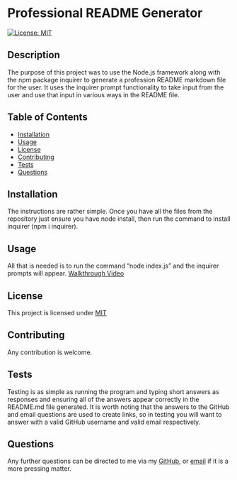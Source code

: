 # Professional README Generator

[![License: MIT](https://img.shields.io/badge/License-MIT-blue.svg)](https://opensource.org/licenses/MIT)

## Description

The purpose of this project was to use the Node.js framework along with the npm package inquirer to generate a profession README markdown file for the user. It uses the inquirer prompt functionality to take input from the user and use that input in various ways in the README file.
  
## Table of Contents
  
- [Installation](#Installation)
- [Usage](#Usage)
- [License](#License)
- [Contributing](#Contributing)
- [Tests](#Tests)
- [Questions](#Questions)
  
## Installation

The instructions are rather simple. Once you have all the files from the repository just ensure you have node install, then run the command to install inquirer (npm i inquirer).
  
## Usage

All that is needed is to run the command “node index.js” and the inquirer prompts will appear. [Walkthrough Video](https://drive.google.com/file/d/1C0B5KqkLKCUA1IcUjV0NBYwo7tX2bY9a/view?usp=sharing)
  
## License
  
This project is licensed under [MIT](https://opensource.org/licenses/MIT)
  
## Contributing

Any contribution is welcome.
  
## Tests

Testing is as simple as running the program and typing short answers as responses and ensuring all of the answers appear correctly in the README.md file generated. It is worth noting that the answers to the GitHub and email questions are used to create links, so in testing you will want to answer with a valid GitHub username and valid email respectively.
  
## Questions
  
Any further questions can be directed to me via my [GitHub](https://github.com/TopGek99/), or [email](arowe890@gmail.com) if it is a more pressing matter.

